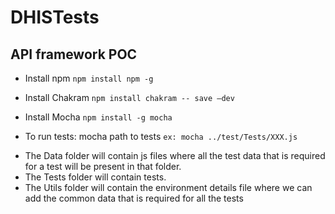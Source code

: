 # DHISTests
## API framework POC

- Install npm
 `npm install npm -g`

- Install Chakram
`npm install chakram -- save –dev`

- Install Mocha
`npm install -g mocha`


- To run tests: mocha path to tests
`ex: mocha ../test/Tests/XXX.js`



* The Data folder will contain js files where all the test data that is required for a test will be present in that folder.
* The Tests folder will contain tests.
* The Utils folder will contain the environment details file where we can add the common data that is required for all the tests
